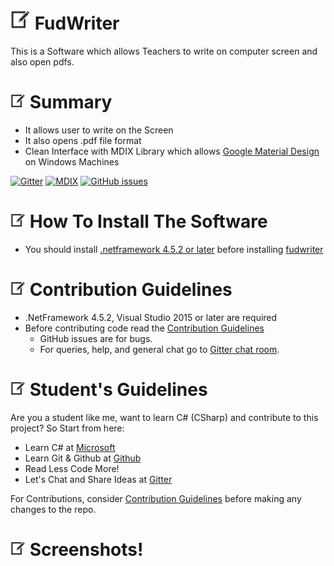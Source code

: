 # ![Alt text](web/images/pen32.png "FudWriter") FudWriter

This is a Software which allows Teachers to write on computer screen and also open pdfs.

# ![Alt text](web/images/pen24.png "Summary") Summary
* It allows user to write on the Screen
* It also opens .pdf file format
* Clean Interface with MDIX Library which allows [Google Material Design](https://material.io/design/) on Windows Machines

[![Gitter](https://img.shields.io/badge/Gitter-Join%20Chat,%20Get%20Help,%20Say%20Hello!-green.svg?logo=gitter&style=flat-square)](https://gitter.im/fudfc/fudwriter)
[![MDIX](https://img.shields.io/badge/Library-Material%20Design%20in%20Xaml-informational)](http://materialdesigninxaml.net/)
[![GitHub issues](https://img.shields.io/github/issues/mustaphayusuf/fudwriter)](https://github.com/mustaphayusuf/fudwriter/issues)
# ![Alt text](web/images/pen24.png "How To Install!") How To Install The Software
* You should install [.netframework 4.5.2 or later](https://dotnet.microsoft.com/download/dotnet-framework) before installing [fudwriter](https://github.com/mustaphayusuf/fudwriter/releases)

# ![Alt text](web/images/pen24.png "Contributions") Contribution Guidelines

* .NetFramework 4.5.2, Visual Studio 2015 or later are required
* Before contributing code read the [Contribution Guidelines](.github/CONTRIBUTING.md)
  * GitHub issues are for bugs.
  * For queries, help, and general chat go to [Gitter chat room](https://gitter.im/fudfc/fudwriter).

# ![Alt text](web/images/pen24.png "Student's Guidelines") Student's Guidelines
Are you a student like me, want to learn C# (CSharp) and contribute to this project? So Start from here:
* Learn C# at [Microsoft](https://docs.microsoft.com/en-us/dotnet/csharp/programming-guide/)
* Learn Git & Github at [Github](https://guides.github.com/)
* Read Less Code More!
* Let's Chat and Share Ideas at [Gitter](https://gitter.im/fudfc/fudwriter)

For Contributions, consider [Contribution Guidelines](.github/CONTRIBUTING.md) before making any changes to the repo.


# ![Alt text](web/images/pen24.png "Screenshots") Screenshots!

